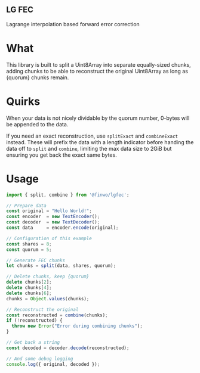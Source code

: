 LG FEC
------

Lagrange interpolation based forward error correction

What
====

This library is built to split a Uint8Array into separate equally-sized chunks,
adding chunks to be able to reconstruct the original Uint8Array as long as
{quorum} chunks remain.

Quirks
======

When your data is not nicely dividable by the quorum number, 0-bytes will be
appended to the data.

If you need an exact reconstruction, use `splitExact` and `combineExact`
instead. These will prefix the data with a length indicator before handing the
data off to `split` and `combine`, limiting the max data size to 2GiB but
ensuring you get back the exact same bytes.

Usage
=====

```typescript
import { split, combine } from '@finwo/lgfec';

// Prepare data
const original = "Hello World!";
const encoder  = new TextEncoder();
const decoder  = new TextDecoder();
const data     = encoder.encode(original);

// Configuration of this example
const shares = 8;
const quorum = 5;

// Generate FEC chunks
let chunks = split(data, shares, quorum);

// Delete chunks, keep {quorum}
delete chunks[2];
delete chunks[4];
delete chunks[6];
chunks = Object.values(chunks);

// Reconstruct the original
const reconstructed = combine(chunks);
if (!reconstructed) {
  throw new Error("Error during combining chunks");
}

// Get back a string
const decoded = decoder.decode(reconstructed);

// And some debug logging
console.log({ original, decoded });
```
